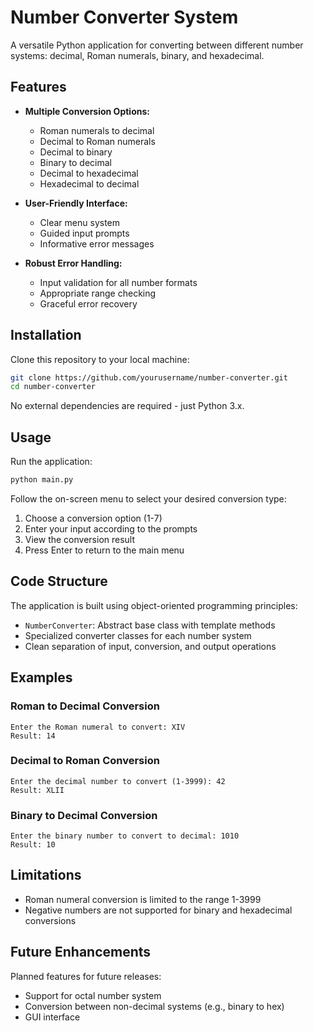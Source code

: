 # Number Converter System

A versatile Python application for converting between different number systems: decimal, Roman numerals, binary, and hexadecimal.

## Features

- **Multiple Conversion Options:**
  - Roman numerals to decimal
  - Decimal to Roman numerals
  - Decimal to binary
  - Binary to decimal
  - Decimal to hexadecimal
  - Hexadecimal to decimal

- **User-Friendly Interface:**
  - Clear menu system
  - Guided input prompts
  - Informative error messages

- **Robust Error Handling:**
  - Input validation for all number formats
  - Appropriate range checking
  - Graceful error recovery

## Installation

Clone this repository to your local machine:

```bash
git clone https://github.com/yourusername/number-converter.git
cd number-converter
```

No external dependencies are required - just Python 3.x.

## Usage

Run the application:

```bash
python main.py
```

Follow the on-screen menu to select your desired conversion type:

1. Choose a conversion option (1-7)
2. Enter your input according to the prompts
3. View the conversion result
4. Press Enter to return to the main menu

## Code Structure

The application is built using object-oriented programming principles:

- `NumberConverter`: Abstract base class with template methods
- Specialized converter classes for each number system
- Clean separation of input, conversion, and output operations

## Examples

### Roman to Decimal Conversion
```
Enter the Roman numeral to convert: XIV
Result: 14
```

### Decimal to Roman Conversion
```
Enter the decimal number to convert (1-3999): 42
Result: XLII
```

### Binary to Decimal Conversion
```
Enter the binary number to convert to decimal: 1010
Result: 10
```

## Limitations

- Roman numeral conversion is limited to the range 1-3999
- Negative numbers are not supported for binary and hexadecimal conversions

## Future Enhancements

Planned features for future releases:

- Support for octal number system
- Conversion between non-decimal systems (e.g., binary to hex)
- GUI interface